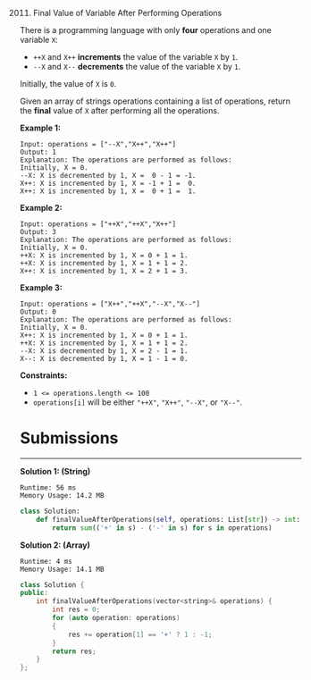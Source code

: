 2011. Final Value of Variable After Performing Operations

There is a programming language with only **four** operations and one variable `X`:

* `++X` and `X++` **increments** the value of the variable `X` by `1`.
* `--X` and `X--` **decrements** the value of the variable `X` by `1`.

Initially, the value of `X` is `0`.

Given an array of strings operations containing a list of operations, return the **final** value of `X` after performing all the operations.

 

**Example 1:**
```
Input: operations = ["--X","X++","X++"]
Output: 1
Explanation: The operations are performed as follows:
Initially, X = 0.
--X: X is decremented by 1, X =  0 - 1 = -1.
X++: X is incremented by 1, X = -1 + 1 =  0.
X++: X is incremented by 1, X =  0 + 1 =  1.
```

**Example 2:**
```
Input: operations = ["++X","++X","X++"]
Output: 3
Explanation: The operations are performed as follows:
Initially, X = 0.
++X: X is incremented by 1, X = 0 + 1 = 1.
++X: X is incremented by 1, X = 1 + 1 = 2.
X++: X is incremented by 1, X = 2 + 1 = 3.
```

**Example 3:**
```
Input: operations = ["X++","++X","--X","X--"]
Output: 0
Explanation: The operations are performed as follows:
Initially, X = 0.
X++: X is incremented by 1, X = 0 + 1 = 1.
++X: X is incremented by 1, X = 1 + 1 = 2.
--X: X is decremented by 1, X = 2 - 1 = 1.
X--: X is decremented by 1, X = 1 - 1 = 0.
```

**Constraints:**

* `1 <= operations.length <= 100`
* `operations[i]` will be either `"++X"`, `"X++"`, `"--X"`, or `"X--"`.

# Submissions
---
**Solution 1: (String)**
```
Runtime: 56 ms
Memory Usage: 14.2 MB
```
```python
class Solution:
    def finalValueAfterOperations(self, operations: List[str]) -> int:
        return sum(('+' in s) - ('-' in s) for s in operations)
```

**Solution 2: (Array)**
```
Runtime: 4 ms
Memory Usage: 14.1 MB
```
```c++
class Solution {
public:
    int finalValueAfterOperations(vector<string>& operations) {
        int res = 0;
        for (auto operation: operations)
        {
            res += operation[1] == '+' ? 1 : -1;
        }
        return res;
    }
};
```
